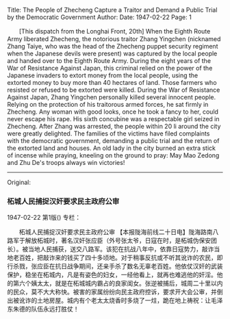 Title: The People of Zhecheng Capture a Traitor and Demand a Public Trial by the Democratic Government
Author:
Date: 1947-02-22
Page: 1

　　[This dispatch from the Longhai Front, 20th] When the Eighth Route Army liberated Zhecheng, the notorious traitor Zhang Yingchen (nicknamed Zhang Taiye, who was the head of the Zhecheng puppet security regiment when the Japanese devils were present) was captured by the local people and handed over to the Eighth Route Army. During the eight years of the War of Resistance Against Japan, this criminal relied on the power of the Japanese invaders to extort money from the local people, using the extorted money to buy more than 40 hectares of land. Those farmers who resisted or refused to be extorted were killed. During the War of Resistance Against Japan, Zhang Yingchen personally killed several innocent people. Relying on the protection of his traitorous armed forces, he sat firmly in Zhecheng. Any woman with good looks, once he took a fancy to her, could never escape his rape. His sixth concubine was a respectable girl seized in Zhecheng. After Zhang was arrested, the people within 20 li around the city were greatly delighted. The families of the victims have filed complaints with the democratic government, demanding a public trial and the return of the extorted land and houses. An old lady in the city burned an extra stick of incense while praying, kneeling on the ground to pray: May Mao Zedong and Zhu De's troops always win victories!



<hr /> 

Original: 


### 柘城人民捕捉汉奸要求民主政府公审

1947-02-22
第1版()
专栏：

　　柘城人民捕捉汉奸要求民主政府公审
    【本报陇海前线二十日电】陇海路南八路军于解放柘城时，著名汉奸张应臣（外号张太爷，日寇在时，是柘城伪保安团长）。被当地人民捕获，送交八路军。该犯在抗战八年中，依靠日寇势力，敲诈当地老百姓，把敲诈来的钱买了四十多顷地。对于稍事反抗或不听其讹诈的农民，即行杀戮，张应臣在抗日战争期间，还亲手杀了数名无辜老百姓。他依仗汉奸的武装保护，稳坐在柘城内，凡是有姿色的妇女，一经他看上，就再也难逃他的奸淫。他的第六个姨太太，就是在柘城城内霸占的良家闺女。张逆被捕后，城周二十里以内的民众，莫不大大称快。被害的家属纷纷向民主政府控诉，要求开大会公审，并倒出被讹诈的土地房屋。城内有个老太太烧香时多烧了一炷，跪在地上祷祝：让毛泽东朱德的队伍永远打胜仗！
